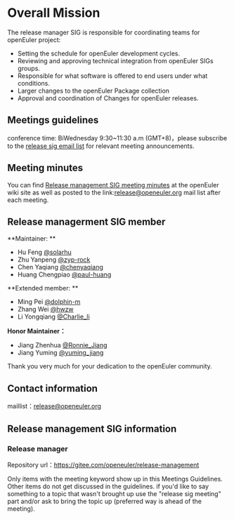 # Overall Mission

The release manager SIG is responsible for coordinating teams for openEuler project:

- Setting the schedule for openEuler development cycles.
- Reviewing and approving technical integration from openEuler SIGs groups.
- Responsible for what software is offered to end users under what conditions.
- Larger changes to the openEuler Package collection
- Approval and coordination of Changes for openEuler releases.



## Meetings guidelines

conference time: BiWednesday 9:30~11:30 a.m (GMT+8)，please subscribe to the [release sig email list](https://openeuler.org/en/community/mailing-list/) for relevant meeting announcements.

## Meeting minutes
You can find [Release management SIG meeting minutes](https://gitee.com/openeuler/release-management/wikis) at the openEuler wiki site as well as posted to the link:release@openeuler.org mail list after each meeting.

## Release managerment SIG member
**Maintainer: **
- Hu Feng [@solarhu](https://gitee.com/solarhu)
- Zhu Yanpeng [@zyp-rock](https://gitee.com/zyp-rock)
- Chen Yaqiang [@chenyaqiang](https://gitee.com/chenyaqiang)
- Huang Chengpiao [@paul-huang](https://gitee.com/paul-huang)

**Extended member: **
- Ming Pei [@dolphin-m](https://gitee.com/dolphin-m)
- Zhang Wei [@hwzw](https://gitee.com/hwzw)
- Li Yongqiang [@Charlie_li](https://gitee.com/Charlie_li)

**Honor Maintainer：**
- Jiang Zhenhua [@Ronnie_Jiang](https://gitee.com/Ronnie_Jiang)
- Jiang Yuming  [@yuming_jiang](https://gitee.com/yuming_jiang)  

Thank you very much for your dedication to the openEuler community.

## Contact information

maillist：release@openeuler.org



## Release management SIG information

### Release manager

Repository url：https://gitee.com/openeuler/release-management

Only items with the meeting keyword show up in this Meetings Guidelines. Other items do not get discussed in the guidelines. if you'd like to say something to a topic that wasn't brought up use the "release sig meeting" part and/or ask to bring the topic up (preferred way is ahead of the meeting).
